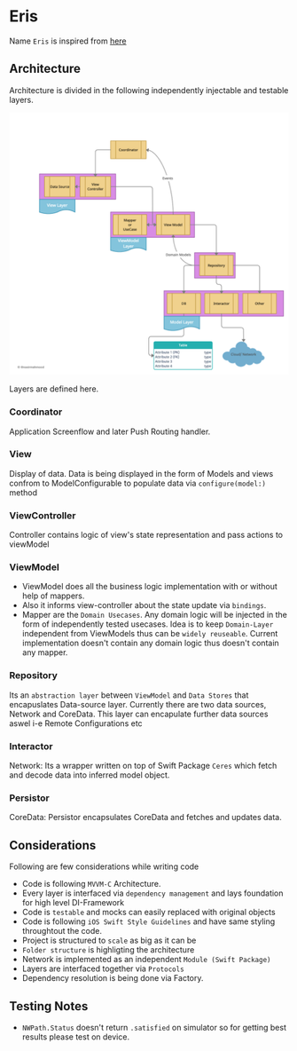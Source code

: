 # Eris

Name `Eris` is inspired from [here](https://solarsystem.nasa.gov/planets/dwarf-planets/eris)

## Architecture

Architecture is divided in the following independently injectable and testable layers.

![Diagram](https://github.com/NasirMalik/Eris/blob/main/mvvm_architecture.png)

Layers are defined here. 

### Coordinator
Application Screenflow and later Push Routing handler.
### View
Display of data. Data is being displayed in the form of Models and views confrom to ModelConfigurable to populate data via `configure(model:)` method
### ViewController
Controller contains logic of view's state representation and pass actions to viewModel
### ViewModel
- ViewModel does all the business logic implementation with or without help of mappers.
- Also it informs view-controller about the state update via `bindings`. 
- Mapper are the `Domain Usecases`. Any domain logic will be injected in the form of independently tested usecases. Idea is to keep `Domain-Layer` independent from ViewModels thus can be `widely reuseable`. Current implementation doesn't contain any domain logic thus doesn't contain any mapper.
### Repository
Its an `abstraction layer` between `ViewModel` and `Data Stores` that encapuslates Data-source layer. Currently there are two data sources, Network and CoreData. This layer can encapulate further data sources aswel i-e Remote Configurations etc
### Interactor
Network: Its a wrapper written on top of Swift Package `Ceres` which fetch and decode data into inferred model object. 
### Persistor
CoreData: Persistor encapsulates CoreData and fetches and updates data.
        
## Considerations

Following are few considerations while writing code

- Code is following `MVVM-C` Architecture. 
- Every layer is interfaced via `dependency management` and lays foundation for high level DI-Framework
- Code is `testable` and mocks can easily replaced with original objects
- Code is following `iOS Swift Style Guidelines` and have same styling throughtout the code. 
- Project is structured to `scale` as big as it can be 
- `Folder structure` is highligting the architecture   
- Network is implemented as an independent `Module (Swift Package)`
- Layers are interfaced together via `Protocols`
- Dependency resolution is being done via Factory. 

## Testing Notes
- `NWPath.Status` doesn't return `.satisfied` on simulator so for getting best results please test on device.
